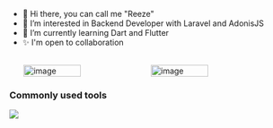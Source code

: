 <!-- <img src="https://utfs.io/f/1Vi5BNMUOBYhWAc1pToO1BT5270NfXnLsGQxlwzHvcoPSVhY" alt="image" width="100%"/> -->

- 👋 Hi there, you can call me "Reeze"
- 👀 I’m interested in Backend Developer with Laravel and AdonisJS
- 🌱 I’m currently learning Dart and Flutter
- ✨ I'm open to collaboration

<br>

<div style="display: flex; justify-content: center">
<img src="https://github-readme-stats.vercel.app/api/top-langs/?username=reezecodee&layout=compact&hide=html,css,scss,jupyter%20notebook&langs_count=6" alt="image" width = "45%" />
<img src="https://github-readme-streak-stats.herokuapp.com/?user=reezecodee&" alt
="image" width = "45%" />
</div>
<p><h3>Commonly used tools</h3><img src="https://skillicons.dev/icons?i=php,typescript,python,dart,vue,pinia,tailwindcss,laravel,express,adonis,mysql,mongodb">

<!-- ![Codewars Badge](https://www.codewars.com/users/reezecodee/badges/micro) -->
